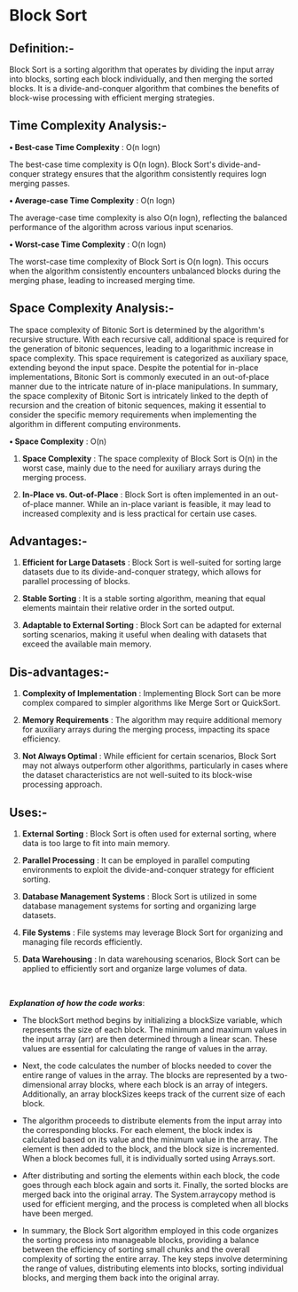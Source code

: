 # Block Sort

<h2>Definition:-</h2>

Block Sort is a sorting algorithm that operates by dividing the input array into blocks, sorting each block
individually, and then merging the sorted blocks. It is a divide-and-conquer algorithm that combines the benefits of
block-wise processing with efficient merging strategies.

<h2>Time Complexity Analysis:-</h2>

**• Best-case Time Complexity** : O(n logn)

The best-case time complexity is O(n logn). Block Sort's divide-and-conquer strategy ensures that the algorithm
consistently requires
logn merging passes.

**• Average-case Time Complexity** : O(n logn)

The average-case time complexity is also O(n logn), reflecting the balanced performance of the algorithm across various
input scenarios.

**• Worst-case Time Complexity** : O(n logn)

The worst-case time complexity of Block Sort is O(n logn). This occurs when the algorithm consistently encounters
unbalanced blocks during the merging phase, leading to increased merging time.

<h2>Space Complexity Analysis:-</h2>

The space complexity of Bitonic Sort is determined by the algorithm's recursive structure. With each recursive call,
additional space is required for the
generation of bitonic sequences, leading to a logarithmic increase in space complexity. This space requirement is
categorized as auxiliary space, extending beyond the input space. Despite the potential for in-place implementations,
Bitonic Sort is commonly executed in an out-of-place manner due to the intricate nature of in-place manipulations. In
summary, the space complexity of Bitonic Sort is intricately linked to the depth of recursion and the creation of
bitonic sequences, making it essential to consider the specific memory requirements when implementing the algorithm in
different computing environments.

**• Space Complexity** : O(n)

1) **Space Complexity** : The space complexity of Block Sort is O(n) in the worst case, mainly due to the need for
   auxiliary arrays during the merging process.

2) **In-Place vs. Out-of-Place** : Block Sort is often implemented in an out-of-place manner. While an in-place variant
   is feasible, it may lead to increased complexity and is less practical for certain use cases.

<h2>Advantages:-</h2>

1) **Efficient for Large Datasets** : Block Sort is well-suited for sorting large datasets due to its divide-and-conquer
   strategy, which allows for parallel processing of blocks.

2) **Stable Sorting** : It is a stable sorting algorithm, meaning that equal elements maintain their relative order in
   the sorted output.

3) **Adaptable to External Sorting** : Block Sort can be adapted for external sorting scenarios, making it useful when
   dealing with datasets that exceed the available main memory.

<h2>Dis-advantages:-</h2>

1) **Complexity of Implementation** : Implementing Block Sort can be more complex compared to simpler algorithms like
   Merge Sort or QuickSort.

2) **Memory Requirements** : The algorithm may require additional memory for auxiliary arrays during the merging
   process, impacting its space efficiency.

3) **Not Always Optimal** : While efficient for certain scenarios, Block Sort may not always outperform other
   algorithms, particularly in cases where the dataset characteristics are not well-suited to its block-wise processing
   approach.

<h2>Uses:-</h2>

1) **External Sorting** : Block Sort is often used for external sorting, where data is too large to fit into main
   memory.

2) **Parallel Processing** : It can be employed in parallel computing environments to exploit the divide-and-conquer
   strategy for efficient sorting.

3) **Database Management Systems** : Block Sort is utilized in some database management systems for sorting and
   organizing large datasets.

4) **File Systems** : File systems may leverage Block Sort for organizing and managing file records efficiently.

5) **Data Warehousing** : In data warehousing scenarios, Block Sort can be applied to efficiently sort and organize
   large volumes of data.

<br>

***Explanation of how the code works***:

- The blockSort method begins by initializing a blockSize variable, which represents the size of each block. The minimum
and maximum values in the input array (arr) are then determined through a linear scan. These values are essential for
calculating the range of values in the array.

- Next, the code calculates the number of blocks needed to cover the entire range of values in the array. The blocks are
represented by a two-dimensional array blocks, where each block is an array of integers. Additionally, an array
blockSizes keeps track of the current size of each block.

- The algorithm proceeds to distribute elements from the input array into the corresponding blocks. For each element, the
block index is calculated based on its value and the minimum value in the array. The element is then added to the block,
and the block size is incremented. When a block becomes full, it is individually sorted using Arrays.sort.

- After distributing and sorting the elements within each block, the code goes through each block again and sorts it.
Finally, the sorted blocks are merged back into the original array. The System.arraycopy method is used for efficient
merging, and the process is completed when all blocks have been merged.

- In summary, the Block Sort algorithm employed in this code organizes the sorting process into manageable blocks,
providing a balance between the efficiency of sorting small chunks and the overall complexity of sorting the entire
array. The key steps involve determining the range of values, distributing elements into blocks, sorting individual
blocks, and merging them back into the original array.
